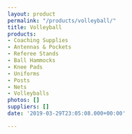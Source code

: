 ```yaml
---
layout: product
permalink: "/products/volleyball/"
title: Volleyball
products:
- Coaching Supplies
- Antennas & Pockets
- Referee Stands
- Ball Hammocks
- Knee Pads
- Uniforms
- Posts
- Nets
- Volleyballs
photos: []
suppliers: []
date: '2019-03-29T23:05:08.000+00:00'

---
```

